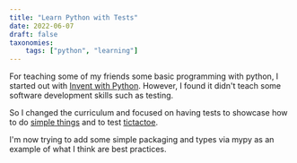 ```yaml
---
title: "Learn Python with Tests"
date: 2022-06-07
draft: false
taxonomies:
    tags: ["python", "learning"]
---
```


For teaching some of my friends some basic programming with python, I started out with [Invent with Python](inventwithpython.com/). However, I found it didn't teach some software development skills such as testing.

So I changed the curriculum and focused on having tests to showcase how to do [simple things](https://github.com/jacomago/learn_python_with_tests/tree/master/tests/examples) and to test [tictactoe](https://github.com/jacomago/learn_python_with_tests/tree/master/tests/tic_tac_toe).

I'm now trying to add some simple packaging and types via mypy as an example of what I think are best practices.
